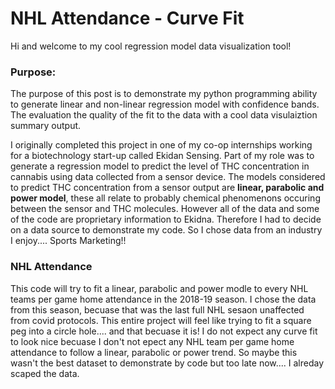 # NHL Attendance - Curve Fit

Hi and welcome to my cool regression model data visualization tool!

### Purpose:

The purpose of this post is to demonstrate my python programming ability to generate linear and non-linear regression model with confidence bands. The evaluation the quality of the fit to the data with a cool data visulaiztion summary output.

I originally completed this project in one of my co-op internships working for a biotechnology start-up called Ekidan Sensing. Part of my role was to generate a regression model to predict the level of THC concentration in cannabis using data collected from a sensor device. The models considered to predict THC concentration from a sensor output are **linear, parabolic and power model**, these all relate to probably chemical phenomenons occuring between the sensor and THC molecules.  However all of the data and some of the code are proprietary information to Ekidna. Therefore I had to decide on a data source to demonstrate my code. So I chose data from an industry I enjoy.... Sports Marketing!!

### NHL Attendance

This code will try to fit a linear, parabolic and power modle to every NHL teams per game home attendance in the 2018-19 season. I chose the data from this season, becuase that was the last full NHL sesaon unaffected from covid protocols. This entire project will feel like trying to fit a square peg into a circle hole.... and that becuase it is! I do not expect any curve fit to look nice becuase I don't not epect any NHL team per game home attendance to follow a linear, parabolic or power trend. So maybe this wasn't the best dataset to demonstrate by code but too late now.... I alreday scaped the data.

